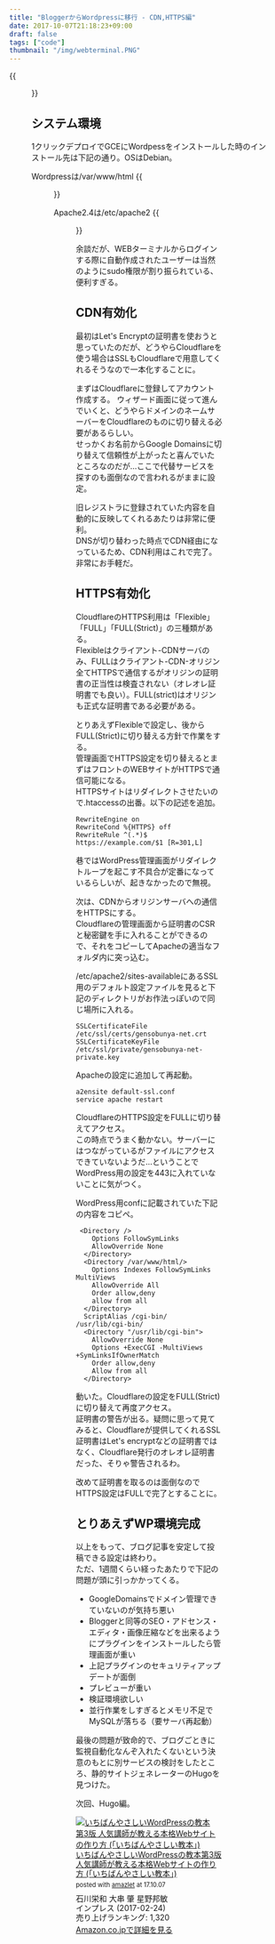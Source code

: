 ```yaml
---
title: "BloggerからWordpressに移行 - CDN,HTTPS編"
date: 2017-10-07T21:18:23+09:00
draft: false
tags: ["code"]
thumbnail: "/img/webterminal.PNG"
---
```

{{<figure src="/img/webterminal.PNG">}}

## システム環境

1クリックデプロイでGCEにWordpessをインストールした時のインストール先は下記の通り。OSはDebian。

Wordpressは/var/www/html
{{<figure src="/img/wpdir.PNG">}}


Apache2.4は/etc/apache2
{{<figure src="/img/apa2dir.PNG">}}

余談だが、WEBターミナルからログインする際に自動作成されたユーザーは当然のようにsudo権限が割り振られている、便利すぎる。

## CDN有効化

最初はLet's Encryptの証明書を使おうと思っていたのだが、どうやらCloudflareを使う場合はSSLもCloudflareで用意してくれるそうなので一本化することに。

まずはCloudflareに登録してアカウント作成する。
ウィザード画面に従って進んでいくと、どうやらドメインのネームサーバーをCloudflareのものに切り替える必要があるらしい。\
せっかくお名前からGoogle Domainsに切り替えて信頼性が上がったと喜んでいたところなのだが…ここで代替サービスを探すのも面倒なので言われるがままに設定。

旧レジストラに登録されていた内容を自動的に反映してくれるあたりは非常に便利。\
DNSが切り替わった時点でCDN経由になっているため、CDN利用はこれで完了。非常にお手軽だ。

## HTTPS有効化

CloudflareのHTTPS利用は「Flexible」「FULL」「FULL(Strict)」の三種類がある。\
Flexibleはクライアント-CDNサーバのみ、FULLはクライアント-CDN-オリジン全てHTTPSで通信するがオリジンの証明書の正当性は検査されない（オレオレ証明書でも良い）。FULL(strict)はオリジンも正式な証明書である必要がある。

とりあえずFlexibleで設定し、後からFULL(Strict)に切り替える方針で作業をする。\
管理画面でHTTPS設定を切り替えるとまずはフロントのWEBサイトがHTTPSで通信可能になる。\
HTTPSサイトはリダイレクトさせたいので.htaccessの出番。以下の記述を追加。

```
RewriteEngine on
RewriteCond %{HTTPS} off
RewriteRule ^(.*)$ https://example.com/$1 [R=301,L]
```

巷ではWordPress管理画面がリダイレクトループを起こす不具合が定番になっているらしいが、起きなかったので無視。

次は、CDNからオリジンサーバへの通信をHTTPSにする。\
Cloudflareの管理画面から証明書のCSRと秘密鍵を手に入れることができるので、それをコピーしてApacheの適当なフォルダ内に突っ込む。

/etc/apache2/sites-availableにあるSSL用のデフォルト設定ファイルを見ると下記のディレクトリがお作法っぽいので同じ場所に入れる。

```
SSLCertificateFile      /etc/ssl/certs/gensobunya-net.crt
SSLCertificateKeyFile   /etc/ssl/private/gensobunya-net-private.key
```

Apacheの設定に追加して再起動。

```
a2ensite default-ssl.conf
service apache restart
```
CloudflareのHTTPS設定をFULLに切り替えてアクセス。\
この時点でうまく動かない。サーバーにはつながっているがファイルにアクセスできていないようだ…ということでWordPress用の設定を443に入れていないことに気がつく。

WordPress用confに記載されていた下記の内容をコピペ。

```
 <Directory />
    Options FollowSymLinks
    AllowOverride None
  </Directory>
  <Directory /var/www/html/>
    Options Indexes FollowSymLinks MultiViews
    AllowOverride All
    Order allow,deny
    allow from all
  </Directory>
  ScriptAlias /cgi-bin/ /usr/lib/cgi-bin/
  <Directory "/usr/lib/cgi-bin">
    AllowOverride None
    Options +ExecCGI -MultiViews +SymLinksIfOwnerMatch
    Order allow,deny
    Allow from all
  </Directory>
```

動いた。Cloudflareの設定をFULL(Strict)に切り替えて再度アクセス。\
証明書の警告が出る。疑問に思って見てみると、Cloudflareが提供してくれるSSL証明書はLet's encryptなどの証明書ではなく、Cloudflare発行のオレオレ証明書だった、そりゃ警告されるわ。

改めて証明書を取るのは面倒なのでHTTPS設定はFULLで完了とすることに。

## とりあえずWP環境完成

以上をもって、ブログ記事を安定して投稿できる設定は終わり。\
ただ、1週間くらい経ったあたりで下記の問題が頭に引っかかってくる。

+ GoogleDomainsでドメイン管理できていないのが気持ち悪い
+ Bloggerと同等のSEO・アドセンス・エディタ・画像圧縮などを出来るようにプラグインをインストールしたら管理画面が重い
+ 上記プラグインのセキュリティアップデートが面倒
+ プレビューが重い
+ 検証環境欲しい
+ 並行作業をしすぎるとメモリ不足でMySQLが落ちる（要サーバ再起動）


最後の問題が致命的で、ブログごときに監視自動化なんぞ入れたくないという決意のもとに別サービスの検討をしたところ、静的サイトジェネレーターのHugoを見つけた。

次回、Hugo編。

<div class="amazlet-box" style="margin-bottom:0px;"><div class="amazlet-image" style="float:left;margin:0px 12px 1px 0px;"><a href="http://www.amazon.co.jp/exec/obidos/ASIN/4295000795/gensobunya-22/ref=nosim/" name="amazletlink" target="_blank"><img src="https://images-fe.ssl-images-amazon.com/images/I/610sYAwscHL._SL160_.jpg" alt="いちばんやさしいWordPressの教本第3版 人気講師が教える本格Webサイトの作り方 (「いちばんやさしい教本」)" style="border: none;" /></a></div><div class="amazlet-info" style="line-height:120%; margin-bottom: 10px"><div class="amazlet-name" style="margin-bottom:10px;line-height:120%"><a href="http://www.amazon.co.jp/exec/obidos/ASIN/4295000795/gensobunya-22/ref=nosim/" name="amazletlink" target="_blank">いちばんやさしいWordPressの教本第3版 人気講師が教える本格Webサイトの作り方 (「いちばんやさしい教本」)</a><div class="amazlet-powered-date" style="font-size:80%;margin-top:5px;line-height:120%">posted with <a href="http://www.amazlet.com/" title="amazlet" target="_blank">amazlet</a> at 17.10.07</div></div><div class="amazlet-detail">石川栄和 大串 肇 星野邦敏 <br />インプレス (2017-02-24)<br />売り上げランキング: 1,320<br /></div><div class="amazlet-sub-info" style="float: left;"><div class="amazlet-link" style="margin-top: 5px"><a href="http://www.amazon.co.jp/exec/obidos/ASIN/4295000795/gensobunya-22/ref=nosim/" name="amazletlink" target="_blank">Amazon.co.jpで詳細を見る</a></div></div></div><div class="amazlet-footer" style="clear: left"></div></div>
